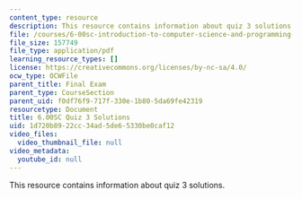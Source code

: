 ```yaml
---
content_type: resource
description: This resource contains information about quiz 3 solutions.
file: /courses/6-00sc-introduction-to-computer-science-and-programming-spring-2011/1d720b8922cc34ad5de65330be0caf12_MIT6_00SCS11_q3_soln.pdf
file_size: 157749
file_type: application/pdf
learning_resource_types: []
license: https://creativecommons.org/licenses/by-nc-sa/4.0/
ocw_type: OCWFile
parent_title: Final Exam
parent_type: CourseSection
parent_uid: f0df76f9-717f-330e-1b80-5da69fe42319
resourcetype: Document
title: 6.00SC Quiz 3 Solutions
uid: 1d720b89-22cc-34ad-5de6-5330be0caf12
video_files:
  video_thumbnail_file: null
video_metadata:
  youtube_id: null
---
```

This resource contains information about quiz 3 solutions.